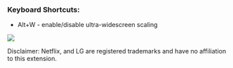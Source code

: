 ### Keyboard Shortcuts:
   * Alt+W - enable/disable ultra-widescreen scaling

[![](https://developer.chrome.com/webstore/images/ChromeWebStore_Badge_v2_206x58.png)](https://chrome.google.com/webstore/detail/netflix-ultra-widescreen/gppbjnnaelahhafaipgajijhooklfckh)

Disclaimer: Netflix, and LG are registered trademarks and have no affiliation to this extension.
